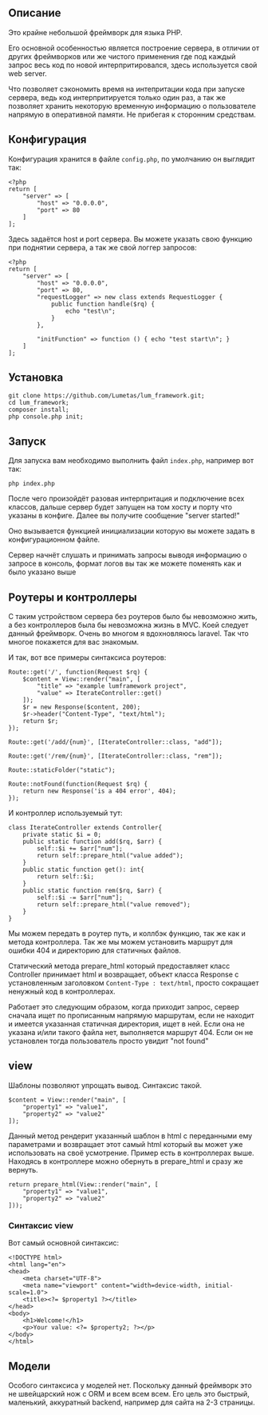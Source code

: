 ## Описание
Это крайне небольшой фреймворк для языка PHP.

Его основной особенностью является построение сервера, в отличии от других фреймворков или же чистого применения где под каждый запрос весь код по новой интерпритировался, здесь используется свой web server.

Что позволяет сэкономить время на интепритации кода при запуске сервера, ведь код интерпритируется только один раз, а так же позволяет хранить некоторую временную информацию о пользователе напрямую в оперативной памяти. Не прибегая к сторонним средствам.


## Конфигурация
Конфигурация хранится в файле `config.php`, по умолчанию он выглядит так:
```
<?php
return [
	"server" => [
		"host" => "0.0.0.0",
		"port" => 80
	]
];
```
Здесь задаётся host и port сервера. Вы можете указать свою функцию при поднятии сервера, а так же свой логгер запросов:
```
<?php
return [
	"server" => [
		"host" => "0.0.0.0",
		"port" => 80,
		"requestLogger" => new class extends RequestLogger {
			public function handle($rq) {
				echo "test\n";
			}
		},

		"initFunction" => function () { echo "test start\n"; }
	]
];
```


## Установка
```
git clone https://github.com/Lumetas/lum_framework.git;
cd lum_framework;
composer install;
php console.php init;
```

## Запуск
Для запуска вам необходимо выполнить файл `index.php`, например вот так:
```
php index.php
```
После чего произойдёт разовая интерпритация и подключение всех классов, дальше сервер будет запущен на том хосту и порту что указаны в конфиге. Далее вы получите сообщение "server started!"

Оно вызывается функцией инициализации которую вы можете задать в конфигурационном файле.

Сервер начнёт слушать и принимать запросы выводя информацию о запросе в консоль, формат логов вы так же можете поменять как и было указано выше



## Роутеры и контроллеры
С таким устройством сервера без роутеров было бы невозможно жить, а без контроллеров была бы невозможна жизнь в MVC. Коей следует данный фреймворк. Очень во многом я вдохновляюсь laravel. Так что многое покажется для вас знакомым.

И так, вот все примеры синтаксиса роутеров:
```
Route::get('/', function(Request $rq) {
	$content = View::render("main", [
		"title" => "example lumframework project",
		"value" => IterateController::get()
	]);
	$r = new Response($content, 200);
	$r->header("Content-Type", "text/html");
	return $r;
});

Route::get('/add/{num}', [IterateController::class, "add"]);

Route::get('/rem/{num}', [IterateController::class, "rem"]);

Route::staticFolder("static");

Route::notFound(function(Request $rq) {
	return new Response('is a 404 error', 404);
});
```
И контроллер используемый тут:
```
class IterateController extends Controller{
	private static $i = 0;
	public static function add($rq, $arr) {
		self::$i += $arr["num"];
		return self::prepare_html("value added");
	}
	public static function get(): int{
		return self::$i;
	}
	public static function rem($rq, $arr) {
		self::$i -= $arr["num"];
		return self::prepare_html("value removed");
	}
}

```
Мы можем передать в роутер путь, и коллбэк функцию, так же как и метода контроллера. Так же мы можем установить маршрут для ошибки 404 и директорию для статичных файлов.

Статический метода prepare_html который предоставляет класс Controller принимает html и возвращает, объект класса Response с установленным заголовком `Content-Type : text/html`, просто сокращает ненужный код в контроллерах.

Работает это следующим образом, когда приходит запрос, сервер сначала ищет по прописанным напрямую маршрутам, если не находит и имеется указанная статичная директория, ищет в ней. Если она не указана и/или такого файла нет, выполняется маршрут 404. Если он не установлен тогда пользователь просто увидит "not found"

## view
Шаблоны позволяют упрощать вывод. Синтаксис такой.
```
$content = View::render("main", [
    "property1" => "value1",
    "property2" => "value2"
]);
```
Данный метод рендерит указанный шаблон в html с переданными ему параметрами и возвращает этот самый html который вы может уже использовать на своё усмотрение. Пример есть в контроллерах выше.
Находясь в контроллере можно обернуть в prepare_html и сразу же вернуть.
```
return prepare_html(View::render("main", [
    "property1" => "value1",
    "property2" => "value2"
]));
```
### Синтаксис view
Вот самый основной синтаксис:
```
<!DOCTYPE html>
<html lang="en">
<head>
    <meta charset="UTF-8">
    <meta name="viewport" content="width=device-width, initial-scale=1.0">
    <title><?= $property1 ?></title>
</head>
<body>
    <h1>Welcome!</h1>
	<p>Your value: <?= $property2; ?></p>
</body>
</html>
```
## Модели
Особого синтаксиса у моделей нет. Поскольку данный фреймворк это не швейцарский нож с ORM и всем всем всем. Его цель это быстрый, маленький, аккуратный backend, например для сайта на 2-3 страницы.
